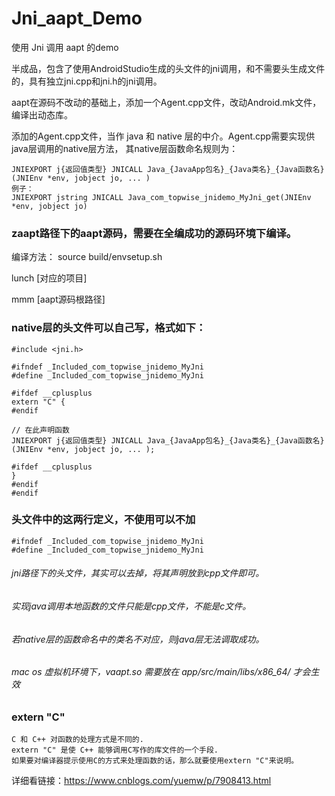 # Jni_aapt_Demo
使用 Jni 调用 aapt 的demo

半成品，包含了使用AndroidStudio生成的头文件的jni调用，和不需要头生成文件的，具有独立jni.cpp和jni.h的jni调用。

aapt在源码不改动的基础上，添加一个Agent.cpp文件，改动Android.mk文件，编译出动态库。

添加的Agent.cpp文件，当作 java 和 native 层的中介。Agent.cpp需要实现供java层调用的native层方法，
其native层函数命名规则为：
```
JNIEXPORT j{返回值类型} JNICALL Java_{JavaApp包名}_{Java类名}_{Java函数名}(JNIEnv *env, jobject jo, ... )
例子：
JNIEXPORT jstring JNICALL Java_com_topwise_jnidemo_MyJni_get(JNIEnv *env, jobject jo)
```

### zaapt路径下的aapt源码，需要在全编成功的源码环境下编译。
编译方法：
source build/envsetup.sh

lunch [对应的项目]

mmm [aapt源码根路径]



### native层的头文件可以自己写，格式如下：
```
#include <jni.h>

#ifndef _Included_com_topwise_jnidemo_MyJni
#define _Included_com_topwise_jnidemo_MyJni

#ifdef __cplusplus
extern "C" {
#endif

// 在此声明函数
JNIEXPORT j{返回值类型} JNICALL Java_{JavaApp包名}_{Java类名}_{Java函数名}(JNIEnv *env, jobject jo, ... );

#ifdef __cplusplus
}
#endif
#endif
```

### 头文件中的这两行定义，不使用可以不加
```
#ifndef _Included_com_topwise_jnidemo_MyJni
#define _Included_com_topwise_jnidemo_MyJni
```

###### jni路径下的头文件，其实可以去掉，将其声明放到cpp文件即可。

###### 实现java调用本地函数的文件只能是cpp文件，不能是c文件。

###### 若native层的函数命名中的类名不对应，则java层无法调取成功。

###### mac os 虚拟机环境下，vaapt.so 需要放在 app/src/main/libs/x86_64/ 才会生效

### extern "C"
```
C 和 C++ 对函数的处理方式是不同的. 
extern "C" 是使 C++ 能够调用C写作的库文件的一个手段.
如果要对编译器提示使用C的方式来处理函数的话，那么就要使用extern "C"来说明。
```
详细看链接：https://www.cnblogs.com/yuemw/p/7908413.html
